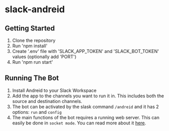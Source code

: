 # slack-andreid

## Getting Started

1. Clone the repository
2. Run 'npm install'
3. Create '.env' file with 'SLACK_APP_TOKEN' and 'SLACK_BOT_TOKEN' values (optionally add 'PORT')
4. Run 'npm run start'

## Running The Bot

1. Install Andreid to your Slack Workspace
2. Add the app to the channels you want to run it in. This includes both the source and destination channels.
3. The bot can be activated by the slask command `/andreid` and it has 2 options: `run` and `config`
4. The main functions of the bot requires a running web server. This can easily be done in `socket mode`. You can read more about it [here](https://docs.slack.dev/tools/bolt-js/concepts/socket-mode/).